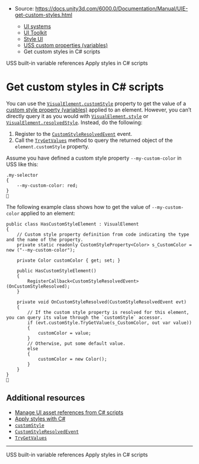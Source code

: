 * Source: https://docs.unity3d.com/6000.0/Documentation/Manual/UIE-get-custom-styles.html

  * [UI systems](https://docs.unity3d.com/6000.0/Documentation/Manual/UIToolkits.html)
  * [UI Toolkit](https://docs.unity3d.com/6000.0/Documentation/Manual/UIElements.html)
  * [Style UI](https://docs.unity3d.com/6000.0/Documentation/Manual/UIE-USS.html)
  * [USS custom properties (variables)](https://docs.unity3d.com/6000.0/Documentation/Manual/UIE-USS-variables.html)
  * Get custom styles in C# scripts


[](https://docs.unity3d.com/6000.0/Documentation/Manual/UIE-uss-built-in-variable-reference.html)
USS built-in variable references
[](https://docs.unity3d.com/6000.0/Documentation/Manual/UIE-apply-styles-with-csharp.html)
Apply styles in C# scripts
# Get custom styles in C# scripts
You can use the [`VisualElement.customStyle`](https://docs.unity3d.com/6000.0/Documentation/ScriptReference/UIElements.VisualElement-customStyle.html) property to get the value of a [custom style property (variables)](https://docs.unity3d.com/6000.0/Documentation/Manual/UIE-USS-CustomProperties.html) applied to an element. However, you can’t directly query it as you would with [`VisualElement.style`](https://docs.unity3d.com/6000.0/Documentation/ScriptReference/UIElements.VisualElement-style.html) or [`VisualElement.resolvedStyle`](https://docs.unity3d.com/6000.0/Documentation/ScriptReference/UIElements.VisualElement-resolvedStyle.html). Instead, do the following:
  1. Register to the [`CustomStyleResolvedEvent`](https://docs.unity3d.com/6000.0/Documentation/ScriptReference/UIElements.CustomStyleResolvedEvent.html) event.
  2. Call the [`TryGetValues`](https://docs.unity3d.com/6000.0/Documentation/ScriptReference/UIElements.ICustomStyle.TryGetValue.html) method to query the returned object of the `element.customStyle` property.


Assume you have defined a custom style property `--my-custom-color` in USS like this:
```
.my-selector
{
    --my-custom-color: red;
}

```

The following example class shows how to get the value of `--my-custom-color` applied to an element:
```
public class HasCustomStyleElement : VisualElement
{
    // Custom style property definition from code indicating the type and the name of the property.
    private static readonly CustomStyleProperty<Color> s_CustomColor = new ("--my-custom-color");

    private Color customColor { get; set; }

    public HasCustomStyleElement()
    {
        RegisterCallback<CustomStyleResolvedEvent>(OnCustomStyleResolved);
    }

    private void OnCustomStyleResolved(CustomStyleResolvedEvent evt)
    {
        // If the custom style property is resolved for this element, you can query its value through the `customStyle` accessor.
        if (evt.customStyle.TryGetValue(s_CustomColor, out var value))
        {
            customColor = value;
        }
        // Otherwise, put some default value.
        else
        {
            customColor = new Color();
        }
    }
}

```

## Additional resources
  * [Manage UI asset references from C# scripts](https://docs.unity3d.com/6000.0/Documentation/Manual/UIE-manage-asset-reference.html)
  * [Apply styles with C#](https://docs.unity3d.com/6000.0/Documentation/Manual/UIE-apply-styles-with-csharp.html)
  * [`customStyle`](https://docs.unity3d.com/6000.0/Documentation/ScriptReference/UIElements.VisualElement-customStyle.html)
  * [`CustomStyleResolvedEvent`](https://docs.unity3d.com/6000.0/Documentation/ScriptReference/UIElements.CustomStyleResolvedEvent.html)
  * [`TryGetValues`](https://docs.unity3d.com/6000.0/Documentation/ScriptReference/UIElements.ICustomStyle.TryGetValue.html)


* * *
[](https://docs.unity3d.com/6000.0/Documentation/Manual/UIE-uss-built-in-variable-reference.html)
USS built-in variable references
[](https://docs.unity3d.com/6000.0/Documentation/Manual/UIE-apply-styles-with-csharp.html)
Apply styles in C# scripts
